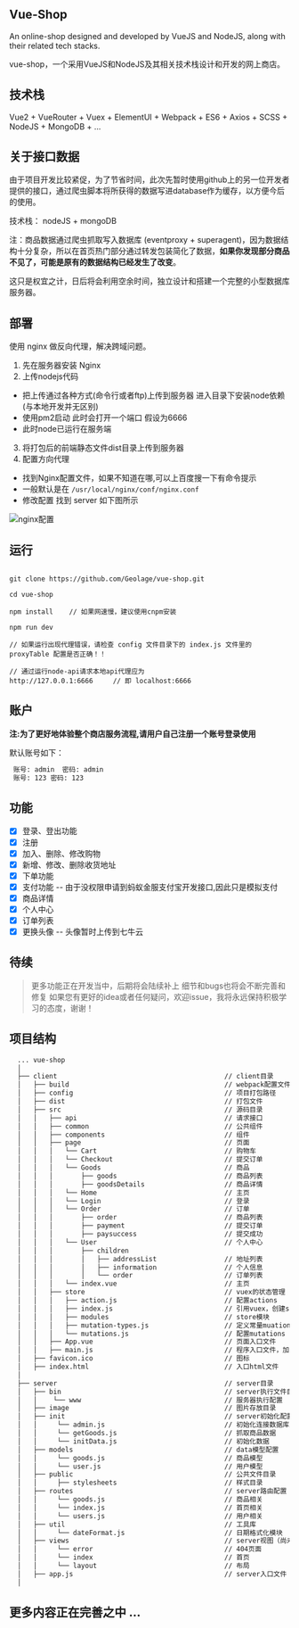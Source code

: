 ## Vue-Shop

An online-shop designed and developed by VueJS and NodeJS, along with their related tech stacks.

vue-shop，一个采用VueJS和NodeJS及其相关技术栈设计和开发的网上商店。

## 技术栈

Vue2 + VueRouter + Vuex + ElementUI + Webpack + ES6 + Axios + SCSS + NodeJS + MongoDB + ...

## 关于接口数据

由于项目开发比较紧促，为了节省时间，此次先暂时使用github上的另一位开发者提供的接口，通过爬虫脚本将所获得的数据写进database作为缓存，以方便今后的使用。

技术栈： nodeJS + mongoDB

注：商品数据通过爬虫抓取写入数据库 (eventproxy + superagent)，因为数据结构十分复杂，所以在首页热门部分通过转发包装简化了数据，__如果你发现部分商品不见了，可能是原有的数据结构已经发生了改变__。

这只是权宜之计，日后将会利用空余时间，独立设计和搭建一个完整的小型数据库服务器。

## 部署

使用 nginx 做反向代理，解决跨域问题。

1. 先在服务器安装 Nginx
2. 上传nodejs代码
- 把上传通过各种方式(命令行或者ftp)上传到服务器 进入目录下安装node依赖(与本地开发并无区别)
- 使用pm2启动 此时会打开一个端口 假设为6666
- 此时node已运行在服务端
3. 将打包后的前端静态文件dist目录上传到服务器
4. 配置方向代理
- 找到Nginx配置文件，如果不知道在哪,可以上百度搜一下有命令提示
- 一般默认是在 ``/usr/local/nginx/conf/nginx.conf``
- 修改配置 找到 server 如下图所示

![nginx配置](../_pics/config_server.png)

## 运行

```shell

git clone https://github.com/Geolage/vue-shop.git

cd vue-shop

npm install    // 如果网速慢，建议使用cnpm安装

npm run dev

// 如果运行出现代理错误，请检查 config 文件目录下的 index.js 文件里的 proxyTable 配置是否正确！！

// 通过运行node-api请求本地api代理应为
http://127.0.0.1:6666     // 即 localhost:6666

```

## 账户

__注:为了更好地体验整个商店服务流程,请用户自己注册一个账号登录使用__

默认账号如下：

```txt
 账号: admin  密码: admin
 账号: 123 密码: 123
```

## 功能

- [x] 登录、登出功能
- [x] 注册
- [x] 加入、删除、修改购物
- [x] 新增、修改、删除收货地址
- [x] 下单功能
- [x] 支付功能 -- 由于没权限申请到蚂蚁金服支付宝开发接口,因此只是模拟支付
- [x] 商品详情
- [x] 个人中心
- [x] 订单列表
- [x] 更换头像 -- 头像暂时上传到七牛云

## 待续

> 更多功能正在开发当中，后期将会陆续补上
> 细节和bugs也将会不断完善和修复
> 如果您有更好的idea或者任何疑问，欢迎issue，我将永远保持积极学习的态度，谢谢！

## 项目结构

```txt
  ... vue-shop
  │
  ├── client                                          // client目录
  │   ├── build                                       // webpack配置文件
  │   ├── config                                      // 项目打包路径
  │   ├── dist                                        // 打包文件
  │   ├── src                                         // 源码目录
  │   │   ├── api                                     // 请求接口
  │   │   ├── common                                  // 公共组件
  │   │   ├── components                              // 组件
  │   │   ├── page                                    // 页面
  │   │   │   └── Cart                                // 购物车
  │   │   │   └── Checkout                            // 提交订单
  │   │   │   └── Goods                               // 商品
  │   │   │       ├── goods                           // 商品列表
  │   │   │       ├── goodsDetails                    // 商品详情
  │   │   │   └── Home                                // 主页
  │   │   │   └── Login                               // 登录
  │   │   │   └── Order                               // 订单
  │   │   │       ├── order                           // 商品列表
  │   │   │       ├── payment                         // 提交订单
  │   │   │       ├── paysuccess                      // 提交成功
  │   │   │   └── User                                // 个人中心
  │   │   │       ├── children
  │   │   │       │   ├── addressList                 // 地址列表
  │   │   │       │   ├── information                 // 个人信息
  │   │   │       │   └── order                       // 订单列表
  │   │   │   └── index.vue                           // 主页
  │   │   ├── store                                   // vuex的状态管理
  │   │   │   ├── action.js                           // 配置actions
  │   │   │   ├── index.js                            // 引用vuex，创建store
  │   │   │   ├── modules                             // store模块
  │   │   │   ├── mutation-types.js                   // 定义常量muations名
  │   │   │   └── mutations.js                        // 配置mutations
  │   │   ├── App.vue                                 // 页面入口文件
  │   │   ├── main.js                                 // 程序入口文件，加载各种公共组件
  │   ├── favicon.ico                                 // 图标
  │   ├── index.html                                  // 入口html文件
  │
  ├── server                                          // server目录
  │   ├── bin                                         // server执行文件目录
  │   │    └── www                                    // 服务器执行配置
  │   ├── image                                       // 图片存放目录
  │   ├── init                                        // server初始化配置
  │   │     └── admin.js                              // 初始化连接数据库用户
  │   │     └── getGoods.js                           // 抓取商品数据
  │   │     └── initData.js                           // 初始化数据
  │   ├── models                                      // data模型配置
  │   │     └── goods.js                              // 商品模型
  │   │     └── user.js                               // 用户模型
  │   ├── public                                      // 公共文件目录
  │   │     ├── stylesheets                           // 样式目录
  │   ├── routes                                      // server路由配置
  │   │     └── goods.js                              // 商品相关
  │   │     └── index.js                              // 首页相关
  │   │     └── users.js                              // 用户相关
  │   ├── util                                        // 工具库
  │   │     └── dateFormat.js                         // 日期格式化模块
  │   ├── views                                       // server视图（尚未完成）
  │   │     └── error                                 // 404页面
  │   │     └── index                                 // 首页
  │   │     └── layout                                // 布局
  │   ├── app.js                                      // server入口文件
  │   

```

## 更多内容正在完善之中 ...
